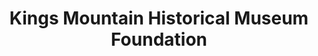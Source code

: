 ---
layout: repo
title: "Kings Mountain Historical Museum Foundation"
id: 4743
permalink: repos/4743/
---